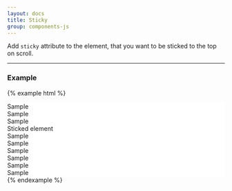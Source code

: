 ```yaml
---
layout: docs
title: Sticky
group: components-js
---
```


Add `sticky` attribute to the element, that you want to be sticked to the top on scroll. 

---

### Example

{% example html %}
<div class="test-container sticky-container" style="position: relative;overflow: hidden; overflow-y: scroll; background: white;">
    <div class="test-item">Sample</div>
    <div class="test-item">Sample</div>
    <div class="test-item">Sample</div>
    <div class="sticky-privacy-menu" sticky>Sticked element</div>
    <div class="test-item">Sample</div>
    <div class="test-item">Sample</div>
    <div class="test-item">Sample</div>
    <div class="test-item">Sample</div>
    <div class="test-item">Sample</div>
    <div class="test-item">Sample</div>
</div>
{% endexample %}